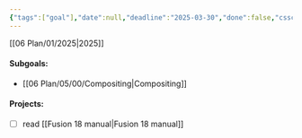 ```yaml
---
{"tags":["goal"],"date":null,"deadline":"2025-03-30","done":false,"cssclasses":["daily","page-cyan","Wednesday"],"dg-publish":true,"permalink":"/06-plan/05/02/blackmagic-fusion/","contentClasses":"daily page-cyan Wednesday","dgPassFrontmatter":true,"noteIcon":"","created":"2025-01-21T01:20:17.383+10:00","updated":"2025-01-21T16:22:09.595+10:00"}
---
```


[[06 Plan/01/2025\|2025]]
#### Subgoals:
- [[06 Plan/05/00/Compositing\|Compositing]]
#### Projects:
- [ ] read [[Fusion 18 manual\|Fusion 18 manual]]
